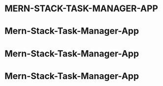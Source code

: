 # MERN-STACK-TASK-MANAGER-APP
# Mern-Stack-Task-Manager-App
# Mern-Stack-Task-Manager-App
# Mern-Stack-Task-Manager-App
